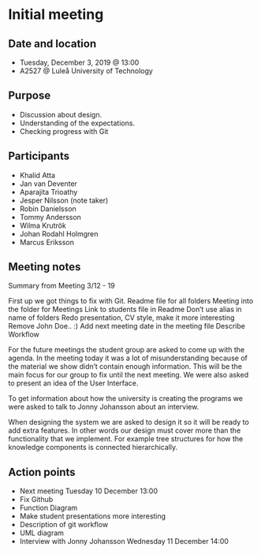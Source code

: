 # Initial meeting

## Date and location
- Tuesday, December 3, 2019 @ 13:00
- A2527 @ Luleå University of Technology

## Purpose
- Discussion about design.
- Understanding of the expectations.
- Checking progress with Git

## Participants
- Khalid Atta
- Jan van Deventer
- Aparajita Trioathy
- Jesper Nilsson (note taker)
- Robin Danielsson
- Tommy Andersson
- Wilma Krutrök
- Johan Rodahl Holmgren
- Marcus Eriksson

## Meeting notes
Summary from Meeting 3/12 - 19

First up we got things to fix with Git. 
Readme file for all folders
Meeting into the folder for Meetings
Link to students file in Readme
Don’t use alias in name of folders
Redo presentation, CV style, make it more interesting
Remove John Doe.. :)
Add next meeting date in the meeting file
Describe Workflow

For the future meetings the student group are asked to come up with the agenda. In the meeting today it was a lot of misunderstanding because of the material we show didn’t contain enough information. This will be the main focus for our group to fix until the next meeting. We were also asked to present an idea of the User Interface. 

To get information about how the university is creating the programs we were asked to talk to Jonny Johansson about an interview. 

When designing the system we are asked to design it so it will be ready to add extra features. In other words our design must cover more than the functionality that we implement. For example tree structures for how the knowledge components is connected hierarchically. 

## Action points
- Next meeting Tuesday 10 December 13:00
- Fix Github
- Function Diagram
- Make student presentations more interesting
- Description of git workflow
- UML diagram
- Interview with Jonny Johansson Wednesday 11 December 14:00


